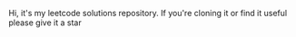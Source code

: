 Hi, it's my leetcode solutions repository.
If you're cloning it or find it useful please give it a star
